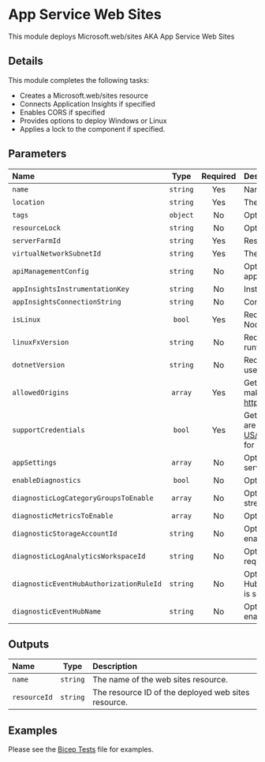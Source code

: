 # App Service Web Sites

This module deploys Microsoft.web/sites AKA App Service Web Sites

## Details

This module completes the following tasks:

- Creates a Microsoft.web/sites resource
- Connects Application Insights if specified
- Enables CORS if specified
- Provides options to deploy Windows or Linux
- Applies a lock to the component if specified.

## Parameters

| Name                                    | Type     | Required | Description                                                                                                                                                             |
| :-------------------------------------- | :------: | :------: | :---------------------------------------------------------------------------------------------------------------------------------------------------------------------- |
| `name`                                  | `string` | Yes      | Name of App Service Plan                                                                                                                                                |
| `location`                              | `string` | Yes      | The geo-location where the resource lives.                                                                                                                              |
| `tags`                                  | `object` | No       | Optional. Resource tags.                                                                                                                                                |
| `resourceLock`                          | `string` | No       | Optional. Specify the type of resource lock.                                                                                                                            |
| `serverFarmId`                          | `string` | Yes      | Resource ID of the App Service Plan                                                                                                                                     |
| `virtualNetworkSubnetId`                | `string` | Yes      | The resource ID for the target virtual network subnet.                                                                                                                  |
| `apiManagementConfig`                   | `string` | No       | Optional. Azure API management settings linked to the app.                                                                                                              |
| `appInsightsInstrumentationKey`         | `string` | No       | Instrumentation key for Application Insights.                                                                                                                           |
| `appInsightsConnectionString`           | `string` | No       | Connection string for Application Insights.                                                                                                                             |
| `isLinux`                               | `bool`   | Yes      | Required. Set to true when using Linux such as for Node runtimes, or false for Windows.                                                                                 |
| `linuxFxVersion`                        | `string` | No       | Required when isLinux is true. The version of the runtime stack to use i.e NODE|20-lts.                                                                                 |
| `dotnetVersion`                         | `string` | No       | Required when isLinux is false. The .NET version to use i.e 8.0.                                                                                                        |
| `allowedOrigins`                        | `array`  | Yes      | Gets or sets the list of origins that should be allowed to make cross-origin calls (for example: http://example.com:12345).                                             |
| `supportCredentials`                    | `bool`   | Yes      | Gets or sets whether CORS requests with credentials are allowed. See https://developer.mozilla.org/en-US/docs/Web/HTTP/CORS#Requests_with_credentials for more details. |
| `appSettings`                           | `array`  | No       | Optional. Application Insights configuration for the app service sites.                                                                                                 |
| `enableDiagnostics`                     | `bool`   | No       | Optional. Enable diagnostic logging.                                                                                                                                    |
| `diagnosticLogCategoryGroupsToEnable`   | `array`  | No       | Optional. The name of log category groups that will be streamed.                                                                                                        |
| `diagnosticMetricsToEnable`             | `array`  | No       | Optional. The name of metrics that will be streamed.                                                                                                                    |
| `diagnosticStorageAccountId`            | `string` | No       | Optional. Storage account resource id. Only required if enableDiagnostics is set to true.                                                                               |
| `diagnosticLogAnalyticsWorkspaceId`     | `string` | No       | Optional. Log analytics workspace resource id. Only required if enableDiagnostics is set to true.                                                                       |
| `diagnosticEventHubAuthorizationRuleId` | `string` | No       | Optional. Event hub authorization rule for the Event Hubs namespace. Only required if enableDiagnostics is set to true.                                                 |
| `diagnosticEventHubName`                | `string` | No       | Optional. Event hub name. Only required if enableDiagnostics is set to true.                                                                                            |

## Outputs

| Name         | Type     | Description                                         |
| :----------- | :------: | :-------------------------------------------------- |
| `name`       | `string` | The name of the web sites resource.                 |
| `resourceId` | `string` | The resource ID of the deployed web sites resource. |

## Examples

Please see the [Bicep Tests](test/main.test.bicep) file for examples.